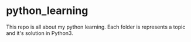 # python_learning
This repo is all about my python learning. 
Each folder is represents a topic and it's solution in Python3.
